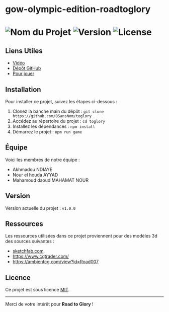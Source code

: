 # gow-olympic-edition-roadtoglory

# ![Nom du Projet](https://img.shields.io/badge/Project-RoadToGlory-blue) ![Version](https://img.shields.io/badge/Version-1.0.0-green) ![License](https://img.shields.io/badge/License-MIT-yellow)



## Liens Utiles

- [Vidéo](https://youtu.be/9OazkeLm99g)
- [Dépôt GitHub](https://github.com/0SansNom/toglory.git)
- [Pour jouer](https://toglory.netlify.app/)

## Installation

Pour installer ce projet, suivez les étapes ci-dessous :

1. Clonez la banche main du dépôt  : `git clone https://github.com/0SansNom/toglory`
2. Accédez au répertoire du projet : `cd toglory`
3. Installez les dépendances : `npm install`
4. Démarrez le projet : `npm run game`


## Équipe

Voici les membres de notre équipe :
- Akhmadou NDIAYE
- Nour el houda AYYAD
- Mahamoud daoud MAHAMAT NOUR


## Version

Version actuelle du projet : `v1.0.0`

## Ressources

Les ressources utilisées dans ce projet proviennent pour des modèles 3d des sources suivantes :

- [sketchfab.com](https://sketchfab.com/).
- https://www.cgtrader.com/
- https://ambientcg.com/view?id=Road007

## Licence

Ce projet est sous licence [MIT](https://opensource.org/licenses/MIT).

---

Merci de votre intérêt pour **Road to Glory** !


